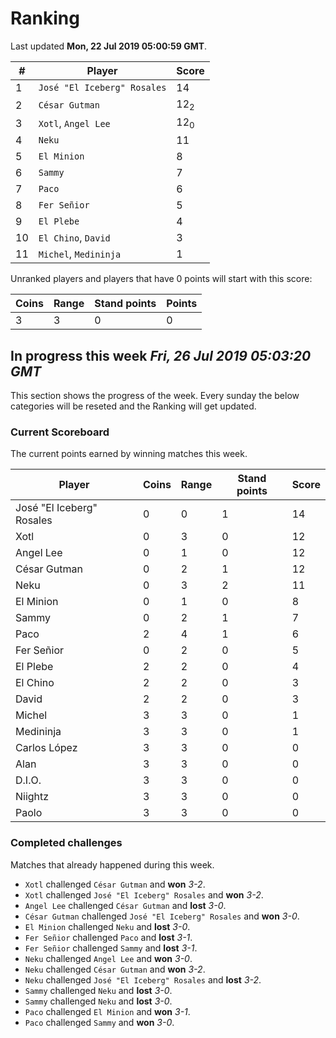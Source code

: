 # Ranking

Last updated **Mon, 22 Jul 2019 05:00:59 GMT**.

|#|Player|Score|
|-|------|-----|
|1|`José "El Iceberg" Rosales`|14|
|2|`César Gutman`|12<sub>2</sub>|
|3|`Xotl`, `Angel Lee`|12<sub>0</sub>|
|4|`Neku`|11|
|5|`El Minion`|8|
|6|`Sammy`|7|
|7|`Paco`|6|
|8|`Fer Señior`|5|
|9|`El Plebe`|4|
|10|`El Chino`, `David`|3|
|11|`Michel`, `Medininja`|1|

Unranked players and players that have 0 points will start with this score:

|Coins|Range|Stand points|Points|
|-----|-----|------------|------|
|3|3|0|0|

## In progress this week *Fri, 26 Jul 2019 05:03:20 GMT*
This section shows the progress of the week. Every sunday the below categories will be reseted and the Ranking will get updated.

### Current Scoreboard
The current points earned by winning matches this week.

|Player|Coins|Range|Stand points|Score|
|------|-----|-----|------------|-----|
|José "El Iceberg" Rosales|0|0|1|14|
|Xotl|0|3|0|12|
|Angel Lee|0|1|0|12|
|César Gutman|0|2|1|12|
|Neku|0|3|2|11|
|El Minion|0|1|0|8|
|Sammy|0|2|1|7|
|Paco|2|4|1|6|
|Fer Señior|0|2|0|5|
|El Plebe|2|2|0|4|
|El Chino|2|2|0|3|
|David|2|2|0|3|
|Michel|3|3|0|1|
|Medininja|3|3|0|1|
|Carlos López|3|3|0|0|
|Alan|3|3|0|0|
|D.I.O.|3|3|0|0|
|Niightz|3|3|0|0|
|Paolo|3|3|0|0|

### Completed challenges
Matches that already happened during this week.

* `Xotl` challenged `César Gutman` and **won** *3-2*.
* `Xotl` challenged `José "El Iceberg" Rosales` and **won** *3-2*.
* `Angel Lee` challenged `César Gutman` and **lost** *3-0*.
* `César Gutman` challenged `José "El Iceberg" Rosales` and **won** *3-0*.
* `El Minion` challenged `Neku` and **lost** *3-0*.
* `Fer Señior` challenged `Paco` and **lost** *3-1*.
* `Fer Señior` challenged `Sammy` and **lost** *3-1*.
* `Neku` challenged `Angel Lee` and **won** *3-0*.
* `Neku` challenged `César Gutman` and **won** *3-2*.
* `Neku` challenged `José "El Iceberg" Rosales` and **lost** *3-2*.
* `Sammy` challenged `Neku` and **lost** *3-0*.
* `Sammy` challenged `Neku` and **lost** *3-0*.
* `Paco` challenged `El Minion` and **won** *3-1*.
* `Paco` challenged `Sammy` and **won** *3-0*.
